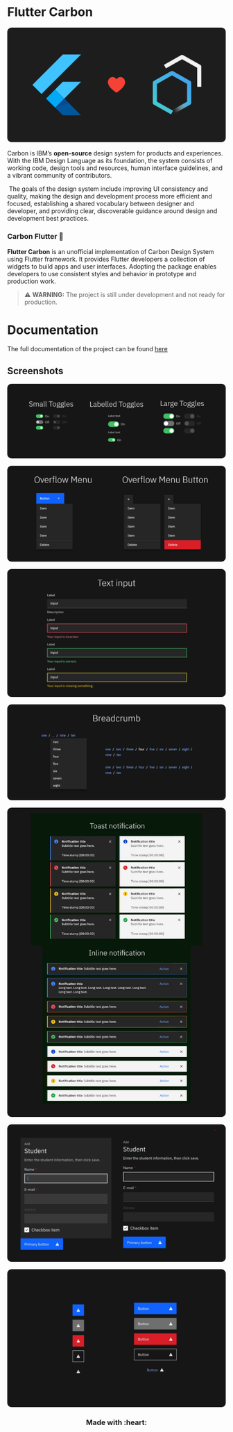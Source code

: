 # Flutter Carbon

![cover](md-assets/cover.png)

‌Carbon is IBM’s **open-source** design system for products and experiences. With the IBM Design Language as its foundation, the system consists of working code, design tools and resources, human interface guidelines, and a vibrant community of contributors.

‌
The goals of the design system include improving UI consistency and quality, making the design and development process more efficient and focused, establishing a shared vocabulary between designer and developer, and providing clear, discoverable guidance around design and development best practices.

### Carbon Flutter 💎

**Flutter Carbon** is an unofficial implementation of Carbon Design System using Flutter framework. It provides Flutter developers a collection of widgets to build apps and user interfaces. Adopting the package enables developers to use consistent styles and behavior in prototype and production work.

> ⚠️ **WARNING:** The project is still under development and not ready for production.

# Documentation

The full documentation of the project can be found [here](https://nour-eldin-shobier.gitbook.io/carbon-flutter/)

## Screenshots

![toggle](md-assets/toggle.png)

![overflow-menu](md-assets/overflow-menu.png)

![textfield](md-assets/textfield.png)

![breadcrumb](md-assets/breadcrumb.png)

![notification](md-assets/notification.png)

![forms](md-assets/forms.png)

![buttons](md-assets/buttons.png)

<h3 align='center'>Made with :heart:</h3>
